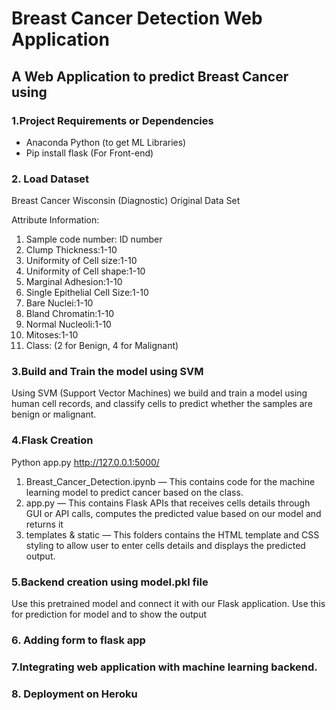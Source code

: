 # Breast Cancer Detection Web Application

## A Web Application to predict Breast Cancer using

### 1.Project Requirements or Dependencies

- Anaconda Python (to get ML Libraries)
- Pip install flask (For Front-end)

### 2. Load Dataset

Breast Cancer Wisconsin (Diagnostic) Original Data Set

Attribute Information:

1. Sample code number: ID number
2. Clump Thickness:1-10
3. Uniformity of Cell size:1-10
4. Uniformity of Cell shape:1-10
5. Marginal Adhesion:1-10
6. Single Epithelial Cell Size:1-10
7. Bare Nuclei:1-10
8. Bland Chromatin:1-10
9. Normal Nucleoli:1-10
10. Mitoses:1-10
11. Class: (2 for Benign, 4 for Malignant)

### 3.Build and Train the model using SVM

Using SVM (Support Vector Machines) we build and train a model using human cell records, and classify cells to predict whether the samples are benign or malignant.

### 4.Flask Creation

Python app.py
http://127.0.0.1:5000/

1. Breast_Cancer_Detection.ipynb — This contains code for the machine learning model to predict cancer based on the class.
2. app.py — This contains Flask APIs that receives cells details through GUI or API calls, computes the predicted value based on our model and returns it
3. templates & static — This folders contains the HTML template and CSS styling to allow user to enter cells details and displays the predicted output.

### 5.Backend creation using model.pkl file

Use this pretrained model and connect it with our Flask application.
Use this for prediction for model and to show the output

### 6. Adding form to flask app

### 7.Integrating web application with machine learning backend.

### 8. Deployment on Heroku
